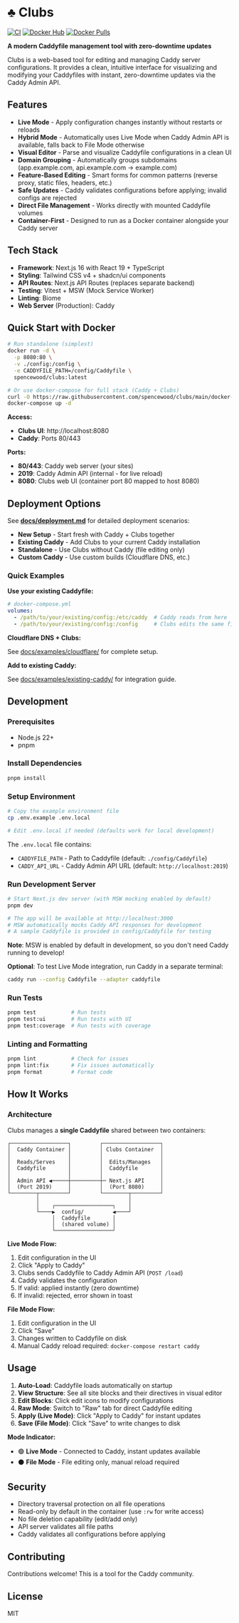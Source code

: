 # ♣ Clubs

[![CI](https://github.com/spencewood/clubs/actions/workflows/ci.yml/badge.svg)](https://github.com/spencewood/clubs/actions/workflows/ci.yml)
[![Docker Hub](https://img.shields.io/docker/v/spencewood/clubs?label=Docker%20Hub&logo=docker)](https://hub.docker.com/r/spencewood/clubs)
[![Docker Pulls](https://img.shields.io/docker/pulls/spencewood/clubs)](https://hub.docker.com/r/spencewood/clubs)

**A modern Caddyfile management tool with zero-downtime updates**

Clubs is a web-based tool for editing and managing Caddy server configurations. It provides a clean, intuitive interface for visualizing and modifying your Caddyfiles with instant, zero-downtime updates via the Caddy Admin API.

## Features

- **Live Mode** - Apply configuration changes instantly without restarts or reloads
- **Hybrid Mode** - Automatically uses Live Mode when Caddy Admin API is available, falls back to File Mode otherwise
- **Visual Editor** - Parse and visualize Caddyfile configurations in a clean UI
- **Domain Grouping** - Automatically groups subdomains (app.example.com, api.example.com → example.com)
- **Feature-Based Editing** - Smart forms for common patterns (reverse proxy, static files, headers, etc.)
- **Safe Updates** - Caddy validates configurations before applying; invalid configs are rejected
- **Direct File Management** - Works directly with mounted Caddyfile volumes
- **Container-First** - Designed to run as a Docker container alongside your Caddy server

## Tech Stack

- **Framework**: Next.js 16 with React 19 + TypeScript
- **Styling**: Tailwind CSS v4 + shadcn/ui components
- **API Routes**: Next.js API Routes (replaces separate backend)
- **Testing**: Vitest + MSW (Mock Service Worker)
- **Linting**: Biome
- **Web Server** (Production): Caddy

## Quick Start with Docker

```bash
# Run standalone (simplest)
docker run -d \
  -p 8080:80 \
  -v ./config:/config \
  -e CADDYFILE_PATH=/config/Caddyfile \
  spencewood/clubs:latest

# Or use docker-compose for full stack (Caddy + Clubs)
curl -O https://raw.githubusercontent.com/spencewood/clubs/main/docker-compose.yml
docker-compose up -d
```

**Access:**
- **Clubs UI**: http://localhost:8080
- **Caddy**: Ports 80/443

**Ports:**
- **80/443**: Caddy web server (your sites)
- **2019**: Caddy Admin API (internal - for live reload)
- **8080**: Clubs web UI (container port 80 mapped to host 8080)

## Deployment Options

See **[docs/deployment.md](docs/deployment.md)** for detailed deployment scenarios:

- **New Setup** - Start fresh with Caddy + Clubs together
- **Existing Caddy** - Add Clubs to your current Caddy installation
- **Standalone** - Use Clubs without Caddy (file editing only)
- **Custom Caddy** - Use custom builds (Cloudflare DNS, etc.)

### Quick Examples

**Use your existing Caddyfile:**

```yaml
# docker-compose.yml
volumes:
  - /path/to/your/existing/config:/etc/caddy  # Caddy reads from here
  - /path/to/your/existing/config:/config     # Clubs edits the same file
```

**Cloudflare DNS + Clubs:**

See [docs/examples/cloudflare/](docs/examples/cloudflare/) for complete setup.

**Add to existing Caddy:**

See [docs/examples/existing-caddy/](docs/examples/existing-caddy/) for integration guide.

## Development

### Prerequisites

- Node.js 22+
- pnpm

### Install Dependencies

```bash
pnpm install
```

### Setup Environment

```bash
# Copy the example environment file
cp .env.example .env.local

# Edit .env.local if needed (defaults work for local development)
```

The `.env.local` file contains:
- `CADDYFILE_PATH` - Path to Caddyfile (default: `./config/Caddyfile`)
- `CADDY_API_URL` - Caddy Admin API URL (default: `http://localhost:2019`)

### Run Development Server

```bash
# Start Next.js dev server (with MSW mocking enabled by default)
pnpm dev

# The app will be available at http://localhost:3000
# MSW automatically mocks Caddy API responses for development
# A sample Caddyfile is provided in config/Caddyfile for testing
```

**Note**: MSW is enabled by default in development, so you don't need Caddy running to develop!

**Optional**: To test Live Mode integration, run Caddy in a separate terminal:
```bash
caddy run --config Caddyfile --adapter caddyfile
```

### Run Tests

```bash
pnpm test           # Run tests
pnpm test:ui        # Run tests with UI
pnpm test:coverage  # Run tests with coverage
```

### Linting and Formatting

```bash
pnpm lint           # Check for issues
pnpm lint:fix       # Fix issues automatically
pnpm format         # Format code
```

## How It Works

### Architecture

Clubs manages a **single Caddyfile** shared between two containers:

```
┌──────────────────┐         ┌──────────────────┐
│  Caddy Container │         │ Clubs Container  │
│                  │         │                  │
│  Reads/Serves    │         │  Edits/Manages   │
│  Caddyfile       │         │  Caddyfile       │
│                  │         │                  │
│  Admin API ◀─────┼─────────┼─ Next.js API     │
│  (Port 2019)     │         │  (Port 8080)     │
└────────┬─────────┘         └────────┬─────────┘
         │                            │
         │    ┌──────────────────┐    │
         └────▶  config/         ◀────┘
              │  Caddyfile       │
              │  (shared volume) │
              └──────────────────┘
```

**Live Mode Flow:**
1. Edit configuration in the UI
2. Click "Apply to Caddy"
3. Clubs sends Caddyfile to Caddy Admin API (`POST /load`)
4. Caddy validates the configuration
5. If valid: applied instantly (zero downtime)
6. If invalid: rejected, error shown in toast

**File Mode Flow:**
1. Edit configuration in the UI
2. Click "Save"
3. Changes written to Caddyfile on disk
4. Manual Caddy reload required: `docker-compose restart caddy`

## Usage

1. **Auto-Load**: Caddyfile loads automatically on startup
2. **View Structure**: See all site blocks and their directives in visual editor
3. **Edit Blocks**: Click edit icons to modify configurations
4. **Raw Mode**: Switch to "Raw" tab for direct Caddyfile editing
5. **Apply (Live Mode)**: Click "Apply to Caddy" for instant updates
6. **Save (File Mode)**: Click "Save" to write changes to disk

**Mode Indicator:**
- 🟢 **Live Mode** - Connected to Caddy, instant updates available
- ⚫ **File Mode** - File editing only, manual reload required

## Security

- Directory traversal protection on all file operations
- Read-only by default in the container (use `:rw` for write access)
- No file deletion capability (edit/add only)
- API server validates all file paths
- Caddy validates all configurations before applying

## Contributing

Contributions welcome! This is a tool for the Caddy community.

## License

MIT
